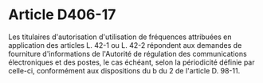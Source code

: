 # Article D406-17

Les titulaires d'autorisation d'utilisation de fréquences attribuées en application des articles L. 42-1 ou L. 42-2 répondent aux demandes de fourniture d'informations de l'Autorité de régulation des communications électroniques et des postes, le cas échéant, selon la périodicité définie par celle-ci, conformément aux dispositions du b du 2 de l'article D. 98-11.